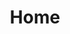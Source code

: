 ---
title: "Home"
draft: false
image: "images/lake.jpg"
blocks:
  - template: "block-image"
    heading: "Big Green Egg"
    content: "Widely acclaimed as the original American-designed ceramic cooker, the Big Green Egg® was derived from an ancient clay cooking device known as a “kamado”. Originally a clay vessel with a lid, today’s EGG® is a modern ceramic marvel known for producing amazing culinary results for the novice and expert alike for over thirty years!"
    image: "images/lake.jpg"
    image_alignment: "left"
    button_text: "Learn More"
    button_url: "/Shop"
  - template: "block-image"
    heading: "Big Green Egg"
    content: "Widely acclaimed as the original American-designed ceramic cooker, the Big Green Egg® was derived from an ancient clay cooking device known as a “kamado”. Originally a clay vessel with a lid, today’s EGG® is a modern ceramic marvel known for producing amazing culinary results for the novice and expert alike for over thirty years!"
    image: "images/lake.jpg"
    image_alignment: "right"
    button_text: "Learn More"
    button_url: "/Shop"
  - template: "block-feature"
    heading: "Big Green Egg"
    content: "Widely acclaimed as the original American-designed ceramic cooker, the Big Green Egg® was derived from an ancient clay cooking device known as a “kamado”. Originally a clay vessel with a lid, today’s EGG® is a modern ceramic marvel known for producing amazing culinary results for the novice and expert alike for over thirty years!"
    image: "images/lake.jpg"
    image_alignment: "right"
    button_text: "Learn More"
    button_url: "/Shop"
  - template: "block-content"
    heading: "Big Green Egg"
    content: "Widely acclaimed as the original American-designed ceramic cooker, the Big Green Egg® was derived from an ancient clay cooking device known as a “kamado”. Originally a clay vessel with a lid, today’s EGG® is a modern ceramic marvel known for producing amazing culinary results for the novice and expert alike for over thirty years!"
    image: "images/lake.jpg"
    image_alignment: "right"
    button_text: "Learn More"
    button_url: "/Shop"
---